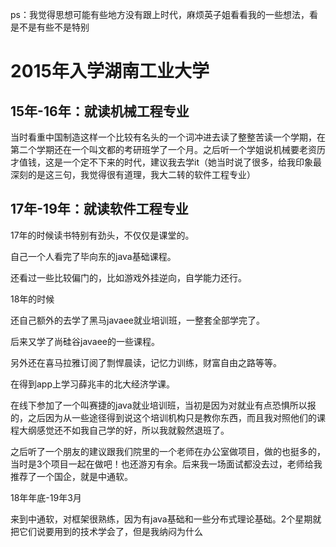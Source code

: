 ps：我觉得思想可能有些地方没有跟上时代，麻烦英子姐看看我的一些想法，看是不是有些不是特别

# 2015年入学湖南工业大学

## 15年-16年：就读机械工程专业

当时看重中国制造这样一个比较有名头的一个词冲进去读了整整苦读一个学期，在第二个学期还在一个叫文都的考研班学了一个月。之后听一个学姐说机械要老资历才值钱，这是一个定不下来的时代，建议我去学it（她当时说了很多，给我印象最深刻的是这三句，我觉得很有道理，我大二转的软件工程专业）

## 17年-19年：就读软件工程专业

17年的时候读书特别有劲头，不仅仅是课堂的。

自己一个人看完了毕向东的java基础课程。

还看过一些比较偏门的，比如游戏外挂逆向，自学能力还行。

18年的时候

还自己额外的去学了黑马javaee就业培训班，一整套全部学完了。

后来又学了尚硅谷javaee的一些课程。

另外还在喜马拉雅订阅了剽悍晨读，记忆力训练，财富自由之路等等。

在得到app上学习薛兆丰的北大经济学课。

在线下参加了一个叫赛捷的java就业培训班，当初是因为对就业有点恐惧所以报的，之后因为从一些途径得到说这个培训机构只是教你东西，而且我对照他们的课程大纲感觉还不如我自己学的好，所以我就毅然退班了。

之后听了一个朋友的建议跟我们院里的一个老师在办公室做项目，做的也挺多的，当时是3个项目一起在做吧！也还游刃有余。后来我一场面试都没去过，老师给我推荐了一个国企，就是中通软。

18年年底-19年3月

来到中通软，对框架很熟练，因为有java基础和一些分布式理论基础。2个星期就把它们说要用到的技术学会了，但是我纳闷为什么



